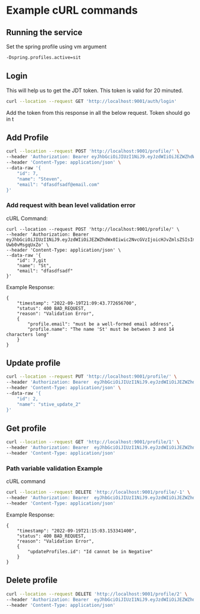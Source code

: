 # Example cURL commands

## Running the service

Set the spring profile using vm argument 
````bash
-Dspring.profiles.active=sit
````

## Login

This will help us to get the JDT token. This token is valid for 20 minuted. 

````bash
curl --location --request GET 'http://localhost:9001/auth/login'
````
Add the token from this response in all the below request. Token should go in t

## Add Profile
````bash
curl --location --request POST 'http://localhost:9001/profile/' \
--header 'Authorization: Bearer eyJhbGciOiJIUzI1NiJ9.eyJzdWIiOiJEZWZhdWx0Iiwic2NvcGVzIjoicHJvZmlsZSIsImlhdCI6MTY2MzYzNjEwNiwiZXhwIjoxNjYzNjM3MzA2fQ.yBEVAlyPDceDdl8K99pE2glfsGVIr-Uwb0vMsgqUxZo' \
--header 'Content-Type: application/json' \
--data-raw '{
    "id": 7,
    "name": "Steven",
    "email": "dfasdfsadf@email.com"
}'
````

### Add request with bean level validation error

cURL Command:
````
curl --location --request POST 'http://localhost:9001/profile/' \
--header 'Authorization: Bearer eyJhbGciOiJIUzI1NiJ9.eyJzdWIiOiJEZWZhdWx0Iiwic2NvcGVzIjoicHJvZmlsZSIsImlhdCI6MTY2MzYzNjEwNiwiZXhwIjoxNjYzNjM3MzA2fQ.yBEVAlyPDceDdl8K99pE2glfsGVIr-Uwb0vMsgqUxZo' \
--header 'Content-Type: application/json' \
--data-raw '{
    "id": 7,git 
    "name": "St",
    "email": "dfasdfsadf"
}'
````
Example Response:
````
{
    "timestamp": "2022-09-19T21:09:43.772656700",
    "status": 400 BAD_REQUEST,
    "reason": "Validation Error",
    {
        "profile.email": "must be a well-formed email address",
        "profile.name": "The name 'St' must be between 3 and 14 characters long"
    }
}
````
## Update profile
````bash
curl --location --request PUT 'http://localhost:9001/profile/' \
--header 'Authorization: Bearer  eyJhbGciOiJIUzI1NiJ9.eyJzdWIiOiJEZWZhdWx0Iiwic2NvcGVzIjoicHJvZmlsZSIsImlhdCI6MTY2MzYzNjEwNiwiZXhwIjoxNjYzNjM3MzA2fQ.yBEVAlyPDceDdl8K99pE2glfsGVIr-Uwb0vMsgqUxZo' \
--header 'Content-Type: application/json' \
--data-raw '{
    "id": 2,
    "name": "stive_update_2"
}'
````

## Get profile
````bash
curl --location --request GET 'http://localhost:9001/profile/1' \
--header 'Authorization: Bearer  eyJhbGciOiJIUzI1NiJ9.eyJzdWIiOiJEZWZhdWx0Iiwic2NvcGVzIjoicHJvZmlsZSIsImlhdCI6MTY2MzYzNjEwNiwiZXhwIjoxNjYzNjM3MzA2fQ.yBEVAlyPDceDdl8K99pE2glfsGVIr-Uwb0vMsgqUxZo' \
--header 'Content-Type: application/json'
````
### Path variable validation Example
cURL command
````bash
curl --location --request DELETE 'http://localhost:9001/profile/-1' \
--header 'Authorization: Bearer  eyJhbGciOiJIUzI1NiJ9.eyJzdWIiOiJEZWZhdWx0Iiwic2NvcGVzIjoicHJvZmlsZSIsImlhdCI6MTY2MzYzNjEwNiwiZXhwIjoxNjYzNjM3MzA2fQ.yBEVAlyPDceDdl8K99pE2glfsGVIr-Uwb0vMsgqUxZo' \
--header 'Content-Type: application/json'
````
Example Response:
````
{
    "timestamp": "2022-09-19T21:15:03.153341400",
    "status": 400 BAD_REQUEST,
    "reason": "Validation Error",
    {
        "updateProfiles.id": "Id cannot be in Negative"
    }
}
````
## Delete profile
````bash
curl --location --request DELETE 'http://localhost:9001/profile/2' \
--header 'Authorization: Bearer  eyJhbGciOiJIUzI1NiJ9.eyJzdWIiOiJEZWZhdWx0Iiwic2NvcGVzIjoicHJvZmlsZSIsImlhdCI6MTY2MzYzNjEwNiwiZXhwIjoxNjYzNjM3MzA2fQ.yBEVAlyPDceDdl8K99pE2glfsGVIr-Uwb0vMsgqUxZo' \
--header 'Content-Type: application/json'
````
